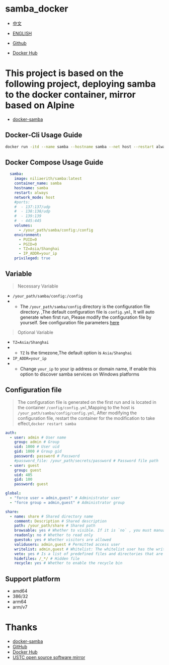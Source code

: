 # samba_docker

- [中文](./README.md)
- [ENGLISH](./README_EN.md)

- [Github](https://github.com/niliovo/samba_docker)
- [Docker Hub](https://hub.docker.com/r/niliaerith/samba)

# This project is based on the following project, deploying samba to the docker container, mirror based on Alpine

- [docker-samba](https://github.com/crazy-max/docker-samba)

## Docker-Cli Usage Guide


```sh
docker run -itd --name samba --hostname samba --net host --restart always -v /your_path/samba/config:/config -e PUID=0 -e PGID=0 -e TZ=Asia/Shanghai -e IP_ADDR=your_ip --privileged=true niliaerith/samba:latest

```

## Docker Compose Usage Guide

```compose.yml
  samba:
    image: niliaerith/samba:latest
    container_name: samba
    hostname: samba
    restart: always
    network_mode: host
    #ports:
    #  - 137:137/udp
    #  - 138:138/udp
    #  - 139:139
    #  - 445:445
    volumes:
      - /your_path/samba/config:/config
    environment:
      - PUID=0
      - PGID=0
      - TZ=Asia/Shanghai
      - IP_ADDR=your_ip
    privileged: true
```

## Variable

> Necessary Variable
- `/your_path/samba/config:/config` 
- - The `/your_path/samba/config` directory is the configuration file directory. ,The default configuration file is `config.yml`, It will auto generate when first run, Please modify the configuration file by yourself. See configuration file parameters [here](##配置文件)

> Optional Variable
- `TZ=Asia/Shanghai`
- - `TZ` Is the timezone,The default option is `Asia/Shanghai`
- `IP_ADDR=your_ip`
- - Change `your_ip` to your ip address or domain name, If enable this option to discover samba services on Windows platforms 

## Configuration file

> The configuration file is generated on the first run and is located in the container `/config/config.yml`,Mapping to the host is `/your_path/samba/config/config.yml`, After modifying the configuration file, restart the container for the modification to take effect,`docker restart samba`

```yml
auth:
  - user: admin # User name
    group: admin # Group
    uid: 1000 # User uid
    gid: 1000 # Group gid
    password: password # Password
    #password_file: /your_path/secrets/password # Password file path
  - user: guest
    group: guest
    uid: 405
    gid: 100
    password: guest

global:
  - "force user = admin,guest" # Administrator user
  - "force group = admin,guest" # Administrator group

share:
  - name: share # Shared directory name
    comment: Description # Shared description
    path: /your_path/share # Shared path
    browsable: yes # Whether to visible. If it is `no` , you must manually enter the path for access
    readonly: no # Whether to read only
    guestok: yes # Whether visitors are allowed
    validusers: admin,guest # Permitted access user
    writelist: admin,guest # Whitelist: The whitelist user has the write permission
    veto: yes # Is a list of predefined files and directories that are not visible or accessible
    hidefiles: /_*/ # Hidden file
    recycle: yes # Whether to enable the recycle bin
```

## Support platform

- amd64
- 386/32
- arm64
- arm/v7

# Thanks

- [docker-samba](https://github.com/crazy-max/docker-samba)
- [GitHub](https://github.com/)
- [Docker Hub](https://hub.docker.com/)
- [USTC open source software mirror](https://mirrors.ustc.edu.cn/)
